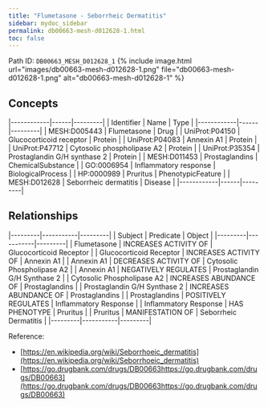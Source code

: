 ```yaml
---
title: "Flumetasone - Seborrheic Dermatitis"
sidebar: mydoc_sidebar
permalink: db00663-mesh-d012628-1.html
toc: false 
---
```



Path ID: `DB00663_MESH_D012628_1`
{% include image.html url="images/db00663-mesh-d012628-1.png" file="db00663-mesh-d012628-1.png" alt="db00663-mesh-d012628-1" %}

## Concepts

|------------|------|---------|
| Identifier | Name | Type    |
|------------|------|---------|
| MESH:D005443 | Flumetasone | Drug |
| UniProt:P04150 | Glucocorticoid receptor | Protein |
| UniProt:P04083 | Annexin A1 | Protein |
| UniProt:P47712 | Cytosolic phospholipase A2 | Protein |
| UniProt:P35354 | Prostaglandin G/H synthase 2 | Protein |
| MESH:D011453 | Prostaglandins | ChemicalSubstance |
| GO:0006954 | Inflammatory response | BiologicalProcess |
| HP:0000989 | Pruritus | PhenotypicFeature |
| MESH:D012628 | Seborrheic dermatitis | Disease |
|------------|------|---------|

## Relationships

|---------|-----------|---------|
| Subject | Predicate | Object  |
|---------|-----------|---------|
| Flumetasone | INCREASES ACTIVITY OF | Glucocorticoid Receptor |
| Glucocorticoid Receptor | INCREASES ACTIVITY OF | Annexin A1 |
| Annexin A1 | DECREASES ACTIVITY OF | Cytosolic Phospholipase A2 |
| Annexin A1 | NEGATIVELY REGULATES | Prostaglandin G/H Synthase 2 |
| Cytosolic Phospholipase A2 | INCREASES ABUNDANCE OF | Prostaglandins |
| Prostaglandin G/H Synthase 2 | INCREASES ABUNDANCE OF | Prostaglandins |
| Prostaglandins | POSITIVELY REGULATES | Inflammatory Response |
| Inflammatory Response | HAS PHENOTYPE | Pruritus |
| Pruritus | MANIFESTATION OF | Seborrheic Dermatitis |
|---------|-----------|---------|

Reference: 
  - [https://en.wikipedia.org/wiki/Seborrhoeic_dermatitis](https://en.wikipedia.org/wiki/Seborrhoeic_dermatitis)
  - [https://go.drugbank.com/drugs/DB00663https://go.drugbank.com/drugs/DB00663](https://go.drugbank.com/drugs/DB00663https://go.drugbank.com/drugs/DB00663)
